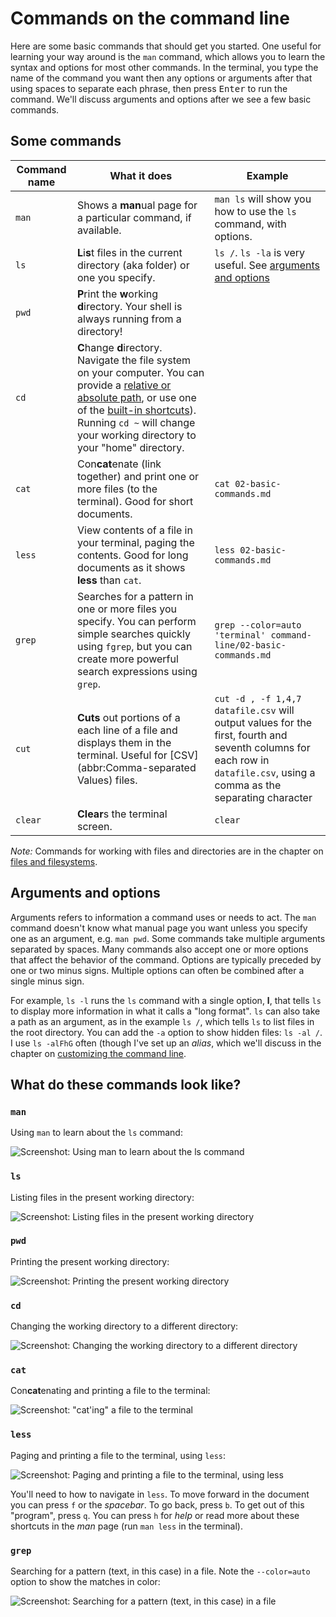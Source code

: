 # Commands on the command line

Here are some basic commands that should get you started. One useful for learning your way around is the `man` command, which allows you to learn the syntax and options for most other commands. In the terminal, you type the name of the command you want then any options or arguments after that using spaces to separate each phrase, then press <kbd>Enter</kbd> to run the command. We'll discuss arguments and options after we see a few basic commands.

## Some commands

| Command name | What it does | Example |
| ------------ | ------------ | ------- |
| ``man`` | Shows a **man**ual page for a particular command, if available. | ``man ls`` will show you how to use the `ls` command, with options.|
| ``ls`` | **L**i**s**t files in the current directory (aka folder) or one you specify. | ``ls /``. ``ls -la`` is very useful. See [arguments and options](#arguments-and-options) |
| ``pwd`` | **P**rint the **w**orking **d**irectory. Your shell is always running from a directory! |
| ``cd`` | **C**hange **d**irectory. Navigate the file system on your computer. You can provide a [relative or absolute path](04-files.md#follow-the-path), or use one of the [built-in shortcuts](04-files.md#path-shortcuts)). Running `cd ~` will change your working directory to your "home" directory. |
| ``cat`` | Con**cat**enate (link together) and print one or more files (to the terminal). Good for short documents. | ``cat 02-basic-commands.md`` |
| ``less`` | View contents of a file in your terminal, paging the contents. Good for long documents as it shows **less** than ``cat``. | ``less 02-basic-commands.md`` |
| ``grep`` | Searches for a pattern in one or more files you specify. You can perform simple searches quickly using `fgrep`, but you can create more powerful search expressions using `grep`. | ``grep --color=auto 'terminal' command-line/02-basic-commands.md`` |
| ``cut`` | **Cuts** out portions of a each line of a file and displays them in the terminal. Useful for [CSV](abbr:Comma-separated Values) files. | ``cut -d , -f 1,4,7 datafile.csv`` will output values for the first, fourth and seventh columns for each row in `datafile.csv`, using a comma as the separating character |
| ``clear`` | **Clear**s the terminal screen. | ``clear`` |

*Note:* Commands for working with files and directories are in the chapter on [files and filesystems](04-files.md).

## Arguments and options

Arguments refers to information a command uses or needs to act. The `man` command doesn't know what manual page you want unless you specify one as an argument, e.g. `man pwd`. Some commands take multiple arguments separated by spaces. Many commands also accept one or more options  that affect the behavior of the command. Options are typically preceded by one or two minus signs. Multiple options can often be combined after a single minus sign.

For example, `ls -l` runs the `ls` command with a single option, **l**, that tells `ls` to display more information in what it calls a "long format". `ls` can also take a path as an argument, as in the example `ls /`, which tells `ls` to list files in the root directory. You can add the `-a` option to show hidden files: ``ls -al /``. I use ``ls -alFhG`` often (though I've set up an *alias*, which we'll discuss in the chapter on [customizing the command line](05-customizing.md#add-command-aliases).

## What do these commands look like?

### `man`

Using `man` to learn about the `ls` command:

![Screenshot: Using `man` to learn about the `ls` command](images/man-ls.png)

### `ls`

Listing files in the present working directory:

![Screenshot: Listing files in the present working directory](images/ls.png)

### `pwd`

Printing the present working directory:

![Screenshot: Printing the present working directory](images/pwd.png)

### `cd`

Changing the working directory to a different directory:

![Screenshot: Changing the working directory to a different directory](images/cd.png)

### `cat`

Con**cat**enating and printing a file to the terminal:

![Screenshot: "cat'ing" a file to the terminal](images/cat.png)

### `less`

Paging and printing a file to the terminal, using `less`:

![Screenshot: Paging and printing a file to the terminal, using `less`](images/less.png)

You'll need to how to navigate in `less`. To move forward in the document you can press `f` or the *spacebar*. To go back, press `b`. To get out of this "program", press `q`. You can press `h` for *help* or read more about these shortcuts in the *man* page (run `man less` in the terminal).

### `grep`

Searching for a pattern (text, in this case) in a file. Note the `--color=auto` option to show the matches in color:

![Screenshot: Searching for a pattern (text, in this case) in a file](images/grep.png)



